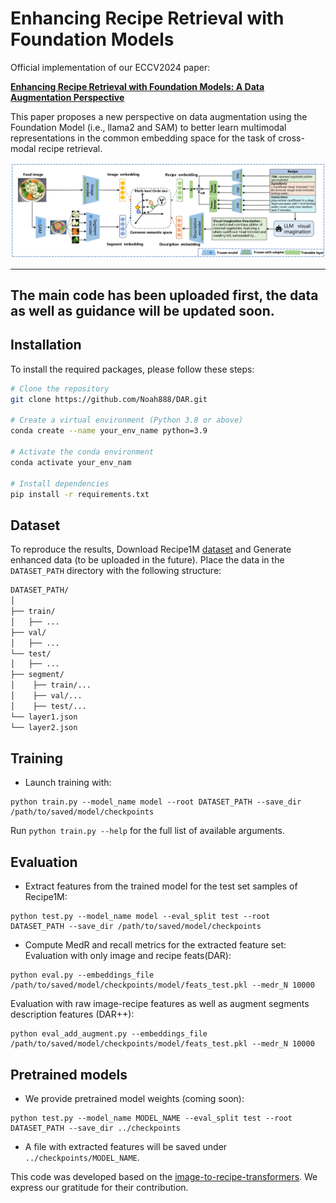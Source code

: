 # Enhancing Recipe Retrieval with Foundation Models


Official implementation of our ECCV2024 paper:

**[Enhancing Recipe Retrieval with Foundation Models: A Data Augmentation Perspective ](https://arxiv.org/abs/2312.04763)**

This paper proposes a new perspective on data augmentation using the Foundation Model (i.e., llama2 and SAM) to better learn multimodal representations in the common embedding space for the task of cross-modal recipe retrieval.

![Project Banner](figs.jpg)

---
## The main code has been uploaded first, the data as well as guidance will be updated soon.

## Installation

To install the required packages, please follow these steps:

```bash
# Clone the repository
git clone https://github.com/Noah888/DAR.git

# Create a virtual environment (Python 3.8 or above)
conda create --name your_env_name python=3.9

# Activate the conda environment
conda activate your_env_nam

# Install dependencies
pip install -r requirements.txt
```




## Dataset
To reproduce the results,  Download Recipe1M [dataset](http://wednesday.csail.mit.edu/temporal/release/) and Generate enhanced data (to be uploaded in the future). Place the data in the ```DATASET_PATH``` directory with the following structure:
```bash
DATASET_PATH/
│
├── train/
│   ├── ...
├── val/
│   ├── ...
└── test/
│   ├── ...
├── segment/
│    ├── train/...
│    ├── val/...
│    ├── test/...
└── layer1.json
└── layer2.json
```

## Training

- Launch training with:

```
python train.py --model_name model --root DATASET_PATH --save_dir /path/to/saved/model/checkpoints
```

Run ```python train.py --help``` for the full list of available arguments.

## Evaluation

- Extract features from the trained model for the test set samples of Recipe1M:

```
python test.py --model_name model --eval_split test --root DATASET_PATH --save_dir /path/to/saved/model/checkpoints
```

- Compute MedR and recall metrics for the extracted feature set:
   Evaluation with only image and recipe feats(DAR):
```
python eval.py --embeddings_file /path/to/saved/model/checkpoints/model/feats_test.pkl --medr_N 10000
```
   Evaluation with raw image-recipe features as well as augment segments description features (DAR++):
```
python eval_add_augment.py --embeddings_file /path/to/saved/model/checkpoints/model/feats_test.pkl --medr_N 10000
```

## Pretrained models

- We provide pretrained model weights (coming soon):

```
python test.py --model_name MODEL_NAME --eval_split test --root DATASET_PATH --save_dir ../checkpoints
```

- A file with extracted features will be saved under ```../checkpoints/MODEL_NAME```.

This code was developed based on the [image-to-recipe-transformers](https://github.com/amzn/image-to-recipe-transformers). We express our gratitude for their contribution.

